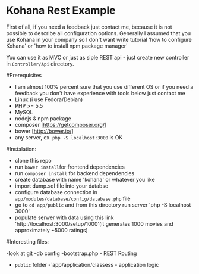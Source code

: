 # Kohana Rest Example

First of all, if you need a feedback just contact me, because it is not possible to describe all configuration options. Generally I assumed that you use Kohana in your company so I don't want write tutorial 'how to configure Kohana' or 'how to install npm package manager'

You can use it as MVC or just as siple REST api - just create new controller in `Controller/Api` directory.

#Prerequisites
- I am almost 100% percent sure that you use different OS or if you need a feedback you don't have experience with tools below just contact me
- Linux (i use Fedora/Debian)
- PHP >= 5.5
- MySQL
- nodejs & npm package 
- composer [https://getcomposer.org/]
- bower  [http://bower.io/]
- any server, ex. `php -S localhost:3000` is OK


#Instalation:

- clone this repo
- run `bower install`for frontend dependencies
- run `composer install` for backend dependencies 
- create database with name 'kohana' or whatever you like
- import dump.sql file into your databse
- configure database connection in `app/modules/database/config/database.php` file
- go to `cd app/public` and from this directory run server 'php -S localhost 3000'
- populate serwer with data using this link 'http://localhost:3000/setup/1000'(it generates 1000 movies and 
approximately ~5000 ratings)



#Interesting files:

-look at git
-db config
-bootstrap.php - REST Routing
- `public` folder
-`app/application/classess - application logic
